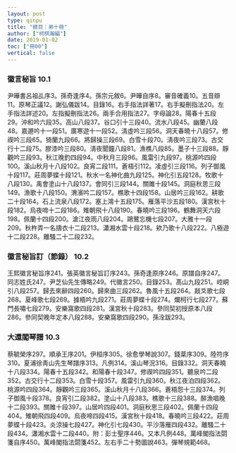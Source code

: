 ```yaml
---
layout: post
type: qinpu
title: "總目｜弟十冊"
author: ["柯棋瀚編"]
date: 2019-01-02
toc: ["冊00"]
vertical: false
---
```


### 徽言秘旨 10.1

尹曄書呂祖乩序3。孫奇逢序4。孫宗元敘6。尹曄自序8。審音確義10。五音辯11。原琴正議12。謝弘儀跋14。目錄16。右手指法詳著17。右手擬刪指法20。左手指法詳述20。左指擬刪指法26。兩手合用指法27。字母論28。陽春十五段29。沖和吟六段35。高山八段37。谷口引十三段40。流水八段45。幽蘭八段48。嘉遯吟十一段51。廣寒遊十一段52。淸虛吟三段56。洞天春曉十八段57。修禊吟三段65。猗蘭九段66。將歸操三段69。白雪十段70。淸夜吟三段73。古交行十二段75。膠漆吟三段80。淸夜聞鐘八段81。漁樵八段85。墨子十三段88。靜觀吟三段93。秋江晚釣四段94。中秋月三段96。風雷引九段97。桃源吟四段100。溪山秋月十八段102。良宵二段111。蒼梧引112。凌虛引三段116。列子御風十段117。莊周夢蝶十段121。秋水一名神化曲九段125。神化引五段128。牧歌十八段130。禹會塗山十八段137。會同引三段144。關雎十段145。洞庭秋思三段149。漁歌十八段150。渭濱吟二段157。樵歌十四段158。山居吟三段162。耕歌二十段164。石上流泉八段172。塞上鴻十五段175。雁落平沙五段180。漢宮秋十段182。烏夜啼十二段186。雉朝飛十八段190。春曉吟三段196。鶴舞洞天六段198。佩蘭十四段200。滄江夜雨八段204。鷗鷺忘機七段207。大雅十一段209。秋杵弄一名擣衣十二段213。瀟湘水雲十段218。欸乃歌十八段222。八極遊十二段228。離騷二十二段232。

### 徽言秘旨訂（節錄） 10.2

王熙徽言秘旨序241。張英徽言秘旨訂序243。孫奇逢原序246。原譜自序247。同志姓氏247。尹芝仙先生傳略249。代徽言250。目錄253。髙山九段251。崆峒引八段257。歸去來辭四段260。歸來曲三段262。魯風十五段264。敲爻歌七段268。夏峰歌七段269。據梧吟九段271。莊周夢蝶十段274。爛柯行七段277。蘇門長嘯七段279。安樂窩歌四段281。漢宮秋十段283。參同契初授原本八段286。參同契晚年定本八段288。安樂窩歌四段290。孫洤跋293。

### 大還閣琴譜 10.3

蔡毓榮序297。順承王序201。伊桓序305。徐愈學琴說307。錢棻序309。陸符序310。夏浦徐靑山先生琴譜序313。凡例314。溪山琴況316。目錄332。洞天春曉十八段334。陽春十五段342。和陽春十段347。修禊吟四段351。聽泉吟二段352。古交行十二段353。白雪十段357。風雷引九段360。秋江夜泊四段362。桃源吟四段364。靜觀吟三段365。溪山秋月十八段366。蒼梧怨十三段374。列子御風十段378。良宵引二段382。塗山十八段383。樵歌十三段388。醉漁唱晚十二段393。關雎十段397。山居吟四段401。洞庭秋思三段402。佩蘭十四段404。雉朝飛四段409。烏夜啼四段415。漢宮秋十段418。春曉吟三段422。莊周夢蝶十段423。炎涼操七段427。神化引七段430。平沙落雁四段432。離騷二十段434。瀟湘水雲十二段440。附：彭士聖序446。又本凡例448。萬峰閣指法閟箋自序450。萬峰閣指法閟箋452。左右手二十勢圖說463。彈琴規範468。
